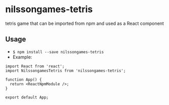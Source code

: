 # nilssongames-tetris
tetris game that can be imported from npm and used as a React component

## Usage
* `$ npm install --save nilssongames-tetris`
* Example:
```
import React from 'react';
import NilssongamesTetris from 'nilssongames-tetris';

function App() {
  return <ReactNpmModule />;
}

export default App;
```
